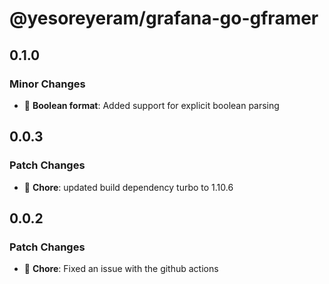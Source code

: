 # @yesoreyeram/grafana-go-gframer

## 0.1.0

### Minor Changes

- 🚀 **Boolean format**: Added support for explicit boolean parsing

## 0.0.3

### Patch Changes

- 🐛 **Chore**: updated build dependency turbo to 1.10.6

## 0.0.2

### Patch Changes

- 🐛 **Chore**: Fixed an issue with the github actions

